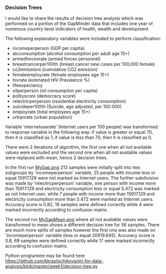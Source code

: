 ### Decision Trees

I would like to share the results of decision tree analysis which was performed on a portion of the GapMinder data that includes one year of numerous country-level indicators of health, wealth and development. 

The following explanatory variables were included to perform classification:
  - incomeperperson (GDP per capita)
  - alcconsumption (alcohol consumption per adult age 15+)
  - armedforcesrate (armed forces personnel)
  - breastcancerper100th (breast cancer new cases per 100,000 female)
  - co2emissions (cumulative CO2 emission)
  - femaleemployrate (female employees age 15+)
  - hivrate (estimated HIV Prevalence %)
  - lifeexpectancy	
  - oilperperson (oil consumption per capita)
  - polityscore (democracy score)
  - relectricperperson (residential electricity consumption)
  - suicideper100th (Suicide, age adjusted, per 100 000)
  - employrate (total employees age 15+)
  - urbanrate (urban population)

Variable 'internetuserate' (Internet users per 100 people) was transformed to response variable in the following way: if value is greater or equal 70, then it is classified as 1, if value is less than 70, then it is classified as 0.

There were 2 iterations of algorithm, the first one when all not available values were excluded and the second one when all not available values were replaced with mean, hence 2 decision trees.

In the first run [MyGap.png](https://github.com/kkrasilschikova/ml-for-data-analysis/blob/master/week1/MyGap.png) 213 samples were initially split into two subgroups by 'incomeperperson' variable, 25 people with income less or equal 15917.129 were not marked as Internet users. The further subdivision was made by 'relectricperperson' variable, one person with income more than 15917.129 and electricity consumption less or equal 5.472 was marked as not Internet user, while 7 people with income more than 15917.129 and electricity consumption more than 5.472 were marked as Internet users. Accuracy score is 0.82, 19 samples were defined correctly while 4 were marked incorrectly according to confusion matrix.

The second run [MyGapMean.png](https://github.com/kkrasilschikova/ml-for-data-analysis/blob/master/week1/MyGapMean.png) where all not available values were transformed to mean shows a different decision tree for 56 samples. There are much more splits of samples however the first one was also made on 'incomeperperson' variable (less or equal 20919.645). Accuracy score is 0.8, 69 samples were defined correctly while 17 were marked incorrectly according to confusion matrix.

Python programme may be found here https://github.com/kkrasilschikova/ml-for-data-analysis/blob/master/week1/decision-tree.py
